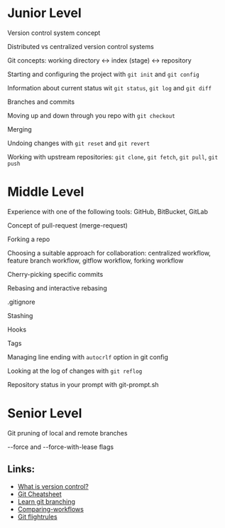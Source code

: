 # Junior Level
Version control system concept

Distributed vs centralized version control systems

Git concepts: working directory <-> index (stage) <-> repository

Starting and configuring the project with `git init` and `git config`

Information about current status wit `git status`, `git log` and `git diff`

Branches and commits

Moving up and down through you repo with `git checkout`

Merging

Undoing changes with `git reset` and `git revert`

Working with upstream repositories: `git clone`, `git fetch`, `git pull`, `git push`



# Middle Level
Experience with one of the following tools: GitHub, BitBucket, GitLab

Concept of pull-request (merge-request)

Forking a repo

Choosing a suitable approach for collaboration: centralized workflow, feature branch workflow, gitflow workflow, forking workflow 

Cherry-picking specific commits

Rebasing and interactive rebasing

.gitignore

Stashing

Hooks

Tags

Managing line ending with `autocrlf` option in git config

Looking at the log of changes with `git reflog`

Repository status in your prompt with git-prompt.sh

# Senior Level

Git pruning of local and remote branches

--force and --force-with-lease flags


## Links:
* [What is version control?](https://www.atlassian.com/git/tutorials/what-is-version-control) 
* [Git Cheatsheet](https://ndpsoftware.com/git-cheatsheet.html)
* [Learn git branching](https://learngitbranching.js.org/) 
* [Comparing-workflows](https://www.atlassian.com/git/tutorials/comparing-workflows)
* [Git flightrules](https://github.com/k88hudson/git-flight-rules) 


